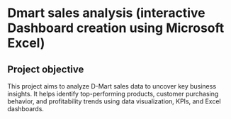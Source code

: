 # Dmart sales analysis (interactive Dashboard creation using Microsoft Excel)
## Project objective
This project aims to analyze D-Mart sales data to uncover key business insights. It helps identify top-performing products, customer purchasing behavior, and profitability trends using data visualization, KPIs, and Excel dashboards.

